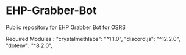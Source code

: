 # EHP-Grabber-Bot
Public repository for EHP Grabber Bot for OSRS

Required Modules :
"crystalmethlabs": "^1.1.0",
"discord.js": "^12.2.0",
"dotenv": "^8.2.0",
